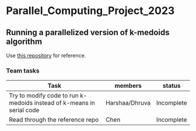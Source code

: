 # Parallel_Computing_Project_2023

## Running a parallelized version of k-medoids algorithm

Use [this repository](https://github.com/kb22/CSCI_6360_Parallel_K_Means) for reference.

### Team tasks

| Task  | members | status |
| ----- | ------- | ------ |
| Try to modify code to run k-medoids instead of k-means in serial code | Harshaa/Dhruva  | Incomplete |
| Read through the reference repo  | Chen | Incomplete |
